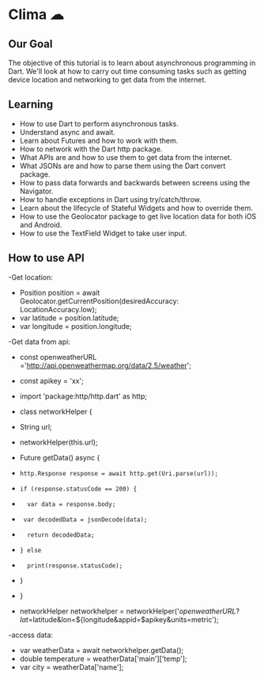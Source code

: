 

# Clima ☁

## Our Goal

The objective of this tutorial is to learn about asynchronous programming in Dart. We'll look at how to carry out time consuming tasks such as getting device location and networking to get data from the internet. 


## Learning

- How to use Dart to perform asynchronous tasks.
- Understand async and await.
- Learn about Futures and how to work with them.
- How to network with the Dart http package.
- What APIs are and how to use them to get data from the internet.
- What JSONs are and how to parse them using the Dart convert package.
- How to pass data forwards and backwards between screens using the Navigator.
- How to handle exceptions in Dart using try/catch/throw.
- Learn about the lifecycle of Stateful Widgets and how to override them.
- How to use the Geolocator package to get live location data for both iOS and Android.
- How to use the TextField Widget to take user input.


## How to use API

-Get location:

- Position position = await Geolocator.getCurrentPosition(desiredAccuracy: LocationAccuracy.low);
- var latitude = position.latitude;
- var longitude = position.longitude;

-Get data from api:

- const openweatherURL ='http://api.openweathermap.org/data/2.5/weather';
- const apikey = 'xx';

- import 'package:http/http.dart' as http;
- class networkHelper {
-   String url;
-   networkHelper(this.url);
-   Future getData() async {
-     http.Response response = await http.get(Uri.parse(url));
-     if (response.statusCode == 200) {
-       var data = response.body;
-      var decodedData = jsonDecode(data);
-       return decodedData;
-     } else
-       print(response.statusCode);
-   }
- }

- networkHelper networkhelper = networkHelper('$openweatherURL?lat=$latitude&lon=${longitude&appid=$apikey&units=metric');

-access data:
- var weatherData = await networkhelper.getData();
- double temperature = weatherData['main']['temp'];
- var city = weatherData['name'];
